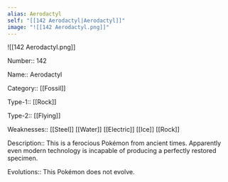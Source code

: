 ```yaml
---
alias: Aerodactyl
self: "[[142 Aerodactyl|Aerodactyl]]"
image: "![[142 Aerodactyl.png]]"
---
```


![[142 Aerodactyl.png]]


Number:: 142

Name:: Aerodactyl

Category:: [[Fossil]]

Type-1:: [[Rock]]

Type-2:: [[Flying]]

Weaknesses:: [[Steel]] [[Water]] [[Electric]] [[Ice]] [[Rock]]

Description:: This is a ferocious Pokémon from ancient times. Apparently even modern technology is incapable of producing a perfectly restored specimen.

Evolutions:: This Pokémon does not evolve.
